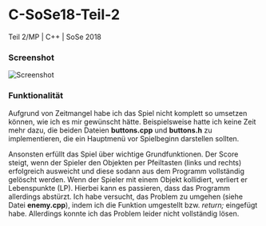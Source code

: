 # C-SoSe18-Teil-2
Teil 2/MP | C++ | SoSe 2018

### Screenshot
![Screenshot](https://i.imgur.com/4Qk1qfZ.png)

### Funktionalität
Aufgrund von Zeitmangel habe ich das Spiel nicht komplett so umsetzen können, wie ich es mir gewünscht hätte. Beispielsweise hatte ich keine Zeit mehr dazu, die beiden Dateien **buttons.cpp** und **buttons.h** zu implementieren, die ein Hauptmenü vor Spielbeginn darstellen sollten.

Ansonsten erfüllt das Spiel über wichtige Grundfunktionen. Der Score steigt, wenn der Spieler den Objekten per Pfeiltasten (links und rechts) erfolgreich ausweicht und diese sodann aus dem Programm vollständig gelöscht werden. 
Wenn der Spieler mit einem Objekt kollidiert, verliert er Lebenspunkte (LP). Hierbei kann es passieren, dass das Programm allerdings abstürzt. Ich habe versucht, das Problem zu umgehen (siehe Datei **enemy.cpp**), indem ich die Funktion umgestellt bzw. *return;* eingefügt habe. Allerdings konnte ich das Problem leider nicht vollständig lösen.
